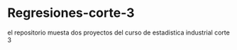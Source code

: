 # Regresiones-corte-3
el repositorio muesta dos proyectos del curso de estadistica industrial corte 3 

